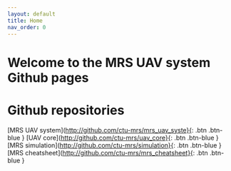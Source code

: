 ```yaml
---
layout: default
title: Home
nav_order: 0
---
```


# Welcome to the MRS UAV system Github pages

# Github repositories

[MRS UAV system](http://github.com/ctu-mrs/mrs_uav_syste}{: .btn .btn-blue }
[UAV core](http://github.com/ctu-mrs/uav_core}{: .btn .btn-blue }
[MRS simulation](http://github.com/ctu-mrs/simulation}{: .btn .btn-blue }
[MRS cheatsheet](http://github.com/ctu-mrs/mrs_cheatsheet}{: .btn .btn-blue }
